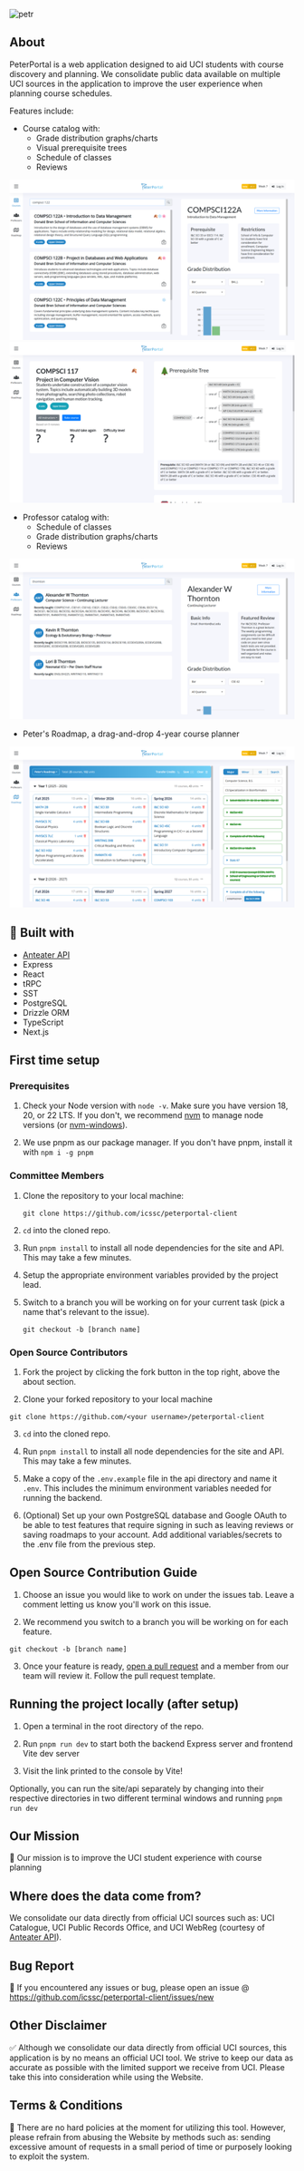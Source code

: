 ![petr](site/src/asset/peterportal-banner-logo.svg)

## About

PeterPortal is a web application designed to aid UCI students with course discovery and planning. We consolidate public data available on multiple UCI sources in the application to improve the user experience when planning course schedules.

Features include:

- Course catalog with:
  - Grade distribution graphs/charts
  - Visual prerequisite trees
  - Schedule of classes
  - Reviews

![catalogue](assets/catalogue.png)
![coursepage](assets/coursepage.png)

- Professor catalog with:
  - Schedule of classes
  - Grade distribution graphs/charts
  - Reviews

![professors](assets/professors.png)
 
- Peter's Roadmap, a drag-and-drop 4-year course planner

![roadmap](assets/roadmap.png)

## 🔨 Built with

- [Anteater API](https://github.com/icssc/anteater-api)
- Express
- React
- tRPC
- SST
- PostgreSQL
- Drizzle ORM
- TypeScript
- Next.js

## First time setup

### Prerequisites

1. Check your Node version with `node -v`. Make sure you have version 18, 20, or 22 LTS. If you don't, we recommend [nvm](https://github.com/nvm-sh/nvm) to manage node versions (or [nvm-windows](https://github.com/coreybutler/nvm-windows)).

2. We use pnpm as our package manager. If you don't have pnpm, install it with `npm i -g pnpm`

### Committee Members

1. Clone the repository to your local machine:

   ```
   git clone https://github.com/icssc/peterportal-client
   ```

2. `cd` into the cloned repo.

3. Run `pnpm install` to install all node dependencies for the site and API. This may take a few minutes.

4. Setup the appropriate environment variables provided by the project lead.

5. Switch to a branch you will be working on for your current task (pick a name that's relevant to the issue).
   ```
   git checkout -b [branch name]
   ```

### Open Source Contributors

1. Fork the project by clicking the fork button in the top right, above the about section.

2. Clone your forked repository to your local machine

```
git clone https://github.com/<your username>/peterportal-client
```

3. `cd` into the cloned repo.

4. Run `pnpm install` to install all node dependencies for the site and API. This may take a few minutes.

5. Make a copy of the `.env.example` file in the api directory and name it `.env`. This includes the minimum environment variables needed for running the backend.

6. (Optional) Set up your own PostgreSQL database and Google OAuth to be able to test features that require signing in such as leaving reviews or saving roadmaps to your account. Add additional variables/secrets to the .env file from the previous step.

## Open Source Contribution Guide

1. Choose an issue you would like to work on under the issues tab. Leave a comment letting us know you'll work on this issue.

2. We recommend you switch to a branch you will be working on for each feature.

```
git checkout -b [branch name]
```

3. Once your feature is ready, [open a pull request](https://github.com/icssc/peterportal-client/compare) and a member from our team will review it. Follow the pull request template.

## Running the project locally (after setup)

1. Open a terminal in the root directory of the repo.

2. Run `pnpm run dev` to start both the backend Express server and frontend Vite dev server

3. Visit the link printed to the console by Vite!

Optionally, you can run the site/api separately by changing into their respective directories in two different terminal windows and running `pnpm run dev`

## Our Mission

🎇 Our mission is to improve the UCI student experience with course planning

## Where does the data come from?

We consolidate our data directly from official UCI sources such as: UCI Catalogue, UCI Public Records Office, and UCI WebReg (courtesy of [Anteater API](https://github.com/icssc/anteater-api)).

## Bug Report

🐞 If you encountered any issues or bug, please open an issue @ https://github.com/icssc/peterportal-client/issues/new

## Other Disclaimer

✅ Although we consolidate our data directly from official UCI sources, this application is by no means an official UCI tool. We strive to keep our data as accurate as possible with the limited support we receive from UCI. Please take this into consideration while using the Website.

## Terms & Conditions

📜 There are no hard policies at the moment for utilizing this tool. However, please refrain from abusing the Website by methods such as: sending excessive amount of requests in a small period of time or purposely looking to exploit the system.

